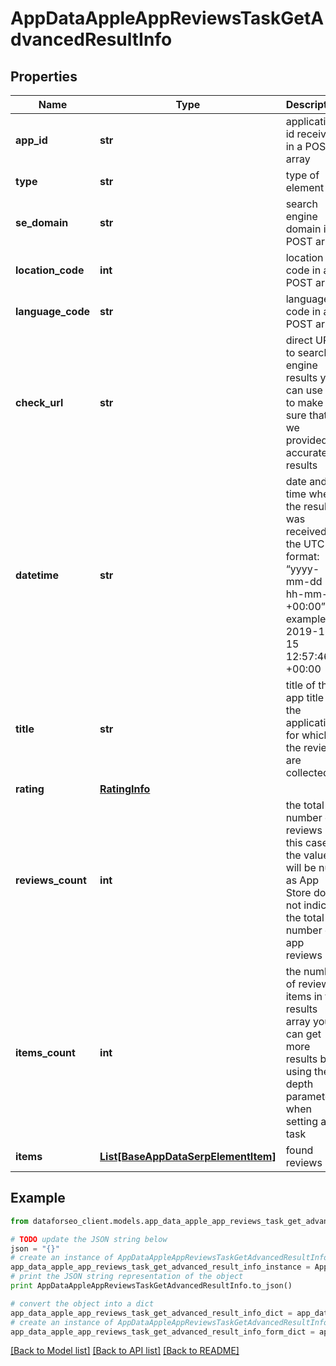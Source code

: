 # AppDataAppleAppReviewsTaskGetAdvancedResultInfo


## Properties

Name | Type | Description | Notes
------------ | ------------- | ------------- | -------------
**app_id** | **str** | application id received in a POST array | [optional] 
**type** | **str** | type of element | [optional] 
**se_domain** | **str** | search engine domain in a POST array | [optional] 
**location_code** | **int** | location code in a POST array | [optional] 
**language_code** | **str** | language code in a POST array | [optional] 
**check_url** | **str** | direct URL to search engine results you can use it to make sure that we provided accurate results | [optional] 
**datetime** | **str** | date and time when the result was received in the UTC format: “yyyy-mm-dd hh-mm-ss +00:00” example: 2019-11-15 12:57:46 +00:00 | [optional] 
**title** | **str** | title of the app title of the application for which the reviews are collected | [optional] 
**rating** | [**RatingInfo**](RatingInfo.md) |  | [optional] 
**reviews_count** | **int** | the total number of reviews in this case, the value will be null as App Store does not indicate the total number of app reviews | [optional] 
**items_count** | **int** | the number of reviews items in the results array you can get more results by using the depth parameter when setting a task | [optional] 
**items** | [**List[BaseAppDataSerpElementItem]**](BaseAppDataSerpElementItem.md) | found reviews | [optional] 

## Example

```python
from dataforseo_client.models.app_data_apple_app_reviews_task_get_advanced_result_info import AppDataAppleAppReviewsTaskGetAdvancedResultInfo

# TODO update the JSON string below
json = "{}"
# create an instance of AppDataAppleAppReviewsTaskGetAdvancedResultInfo from a JSON string
app_data_apple_app_reviews_task_get_advanced_result_info_instance = AppDataAppleAppReviewsTaskGetAdvancedResultInfo.from_json(json)
# print the JSON string representation of the object
print AppDataAppleAppReviewsTaskGetAdvancedResultInfo.to_json()

# convert the object into a dict
app_data_apple_app_reviews_task_get_advanced_result_info_dict = app_data_apple_app_reviews_task_get_advanced_result_info_instance.to_dict()
# create an instance of AppDataAppleAppReviewsTaskGetAdvancedResultInfo from a dict
app_data_apple_app_reviews_task_get_advanced_result_info_form_dict = app_data_apple_app_reviews_task_get_advanced_result_info.from_dict(app_data_apple_app_reviews_task_get_advanced_result_info_dict)
```
[[Back to Model list]](../README.md#documentation-for-models) [[Back to API list]](../README.md#documentation-for-api-endpoints) [[Back to README]](../README.md)


